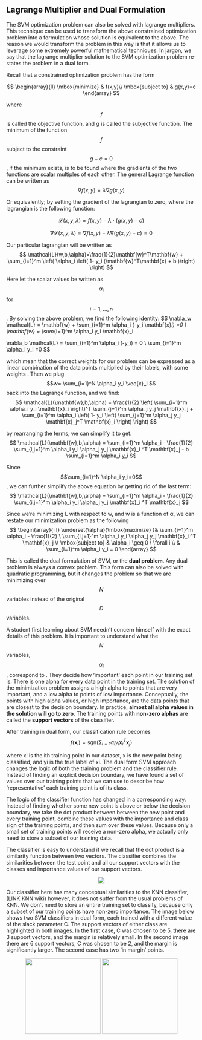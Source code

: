 ## Lagrange Multiplier and Dual Formulation

The SVM optimization problem can also be solved with lagrange multipliers. This technique can be used to transform the above constrained optimization problem into a formulation whose solution is equivalent to the above. The reason we would transform the problem in this way is that it allows us to leverage some extremely powerful mathematical techniques. In jargon, we say that the lagrange multiplier solution to the SVM optimization problem re-states the problem in a dual form.  

Recall that a constrained optimization problem has the form

$$
\begin{array}{ll}
\mbox{minimize} & f(x,y)\\
\mbox{subject to}  & g(x,y)=c
\end{array}
$$

where $$f$$ is called the objective function, and g is called the subjective function. The minimum of the function $$f$$ subject to the constraint $$g - c = 0$$, if the minimum exists, is to be found where the gradients of the two functions are scalar multiples of each other. The general Lagrange function can be written as
$$
\nabla f (x,y) = \lambda \nabla g(x,y)
$$

Or equivalently; by setting the gradient of the lagrangian to zero, where the lagrangian is the following function:

$$
\mathcal{L}(x,y,\lambda) = f(x,y) - \lambda \cdot (g(x,y)-c)
$$

$$
\nabla \mathcal{L}(x,y,\lambda) = \nabla f(x,y) - \lambda \nabla (g(x,y)-c) = 0 
$$

Our particular lagrangian will be written as
$$
\mathcal{L}(w,b,\alpha)=\frac{1}{2}\mathbf{w}^T\mathbf{w} + \sum_{i=1}^m  \left(  \alpha_i \left( 1- y_i (\mathbf{w}^T\mathbf{x} + b )\right)  \right)
$$

Here let the scalar values be written as $$\alpha_i$$ for $$i = 1,\dots, n$$.
By solving the above problem, we find the following identity:
$$
\nabla_w \mathcal{L} = \mathbf{w} + \sum_{i=1}^m \alpha_i (-y_i \mathbf{x}_i) =0 \\
\mathbf{w} = \sum_{i=1}^m \alpha_i y_i \mathbf{x}_i

\nabla_b \mathcal{L} = \sum_{i=1}^m \alpha_i (-y_i) = 0 \\
\sum_{i=1}^m \alpha_i y_i =0
$$

which mean that the correct weights for our problem can be expressed as a linear combination of the data points multiplied by their labels, with some weights .
Then we plug $$w= \sum_{i=1}^N \alpha_i y_i \vec{x}_i $$ back into the Lagrange function, and we find:
$$
\mathcal{L}(\mathbf{w},b,\alpha) = \frac{1}{2} \left( \sum_{i=1}^m \alpha_i y_i \mathbf{x}_i \right)^T  \sum_{j=1}^m \alpha_j y_j \mathbf{x}_j +
\sum_{i=1}^m \alpha_i \left(  1- y_i  \left(  \sum_{j=1}^m \alpha_j y_j \mathbf{x}_j^T \mathbf{x}_i  \right)  \right)
$$

by rearranging the terms, we can simplify it to get.
$$
\mathcal{L}(\mathbf{w},b,\alpha) = \sum_{i=1}^m \alpha_i - 
\frac{1}{2} \sum_{i,j=1}^m \alpha_i y_i   \alpha_j y_j \mathbf{x}_i ^T   \mathbf{x}_j - b \sum_{i=1}^m \alpha_i y_i
$$

Since $$\sum_{i=1}^N \alpha_i y_i=0$$, we can further simplify the above equation by getting rid of the last term:
$$
\mathcal{L}(\mathbf{w},b,\alpha) = \sum_{i=1}^m \alpha_i - 
\frac{1}{2} \sum_{i,j=1}^m \alpha_i y_i   \alpha_j y_j \mathbf{x}_i ^T   \mathbf{x}_j 
$$

Since we’re minimizing L with respect to w, and w is a function of α, we can restate our minimization problem as the following
$$
\begin{array}{l l}
\underset{\alpha}{\mbox{maximize} }& \sum_{i=1}^m \alpha_i - \frac{1}{2} \ \sum_{i,j=1}^m \alpha_i y_i   \alpha_j y_j \mathbf{x}_i ^T   \mathbf{x}_j \\
\mbox{subject to} & \alpha_i \geq 0  \ \forall i \\
& \sum_{i=1}^m \alpha_i y_i = 0
\end{array}
$$

This is called the dual formulation of SVM, or the **dual problem**. Any dual problem is always a convex problem. This form can also be solved with quadratic programming, but it changes the problem so that we are minimizing over $$N$$ variables instead of the original $$D$$ variables.


A student first learning about SVM needn’t concern himself with the exact details of this problem. It is important to understand what the $$N$$ variables, $$\alpha_i$$, correspond to . They decide how ‘important’ each point in our training set is. There is one alpha for every data point in the training set. The solution of the minimization problem assigns a high alpha to points that are very important, and a low alpha to points of low importance. Conceptually, the points with high alpha values, or high importance, are the data points that are closest to the decision boundary. In practice, **almost all alpha values in the solution will go to zero**. The training points with **non-zero alphas** are called the **support vectors** of the classifier. 

After training in dual form, our classification rule becomes
$$f(\mathbf{x}_i) = \mbox{sgn} \left( \sum_{i=1} \alpha_i y_i \mathbf{x}_i^T \mathbf{x}_j \right)$$

where xi is the ith training point in our dataset, x is the new point being classified, and yi is the true label of xi. 
The dual form SVM approach changes the logic of both the training problem and the classifier rule. Instead of finding an explicit decision boundary, we have found a set of values over our training points that we can use to describe how ‘representative’ each training point is of its class.

The logic of the classifier function has changed in a corresponding way. Instead of finding whether some new point is above or below the decision boundary, we take the dot product between between the new point and every training point, combine these values with the importance and class sign of the training points, and then sum over these values. Because only a small set of training points will receive a non-zero alpha, we actually only need to store a subset of our training data.

The classifier is easy to understand if we recall that the dot product is a similarity function between two vectors. The classifier combines the similarities between the test point and all our support vectors with the classes and importance values of our support vectors.

<p align="center">
	<img class="plot" src="/assets/image11.png" />
</p>

Our classifier here has many conceptual similarities to the KNN classifier, (LINK KNN wiki) however, it does not suffer from the usual problems of KNN. We don’t need to store an entire training set to classify, because only a subset of our training points have non-zero importance.
The image below shows two SVM classifiers in dual form, each trained with a different value of the slack parameter C. The support vectors of either class are highlighted in both images. In the first case, C was chosen to be 5, there are 3 support vectors, and the margin is relatively small. In the second image there are 6 support vectors, C was chosen to be 2, and the margin is significantly larger. The second case has two ‘in margin’ points.

<p align="center">
  <img class="banner" src="/assets/image28.png" style="width:200px;height:200px"/>
  <img class="banner" src="/assets/image39.png" style="width:200px;height:200px"/>
</p>

